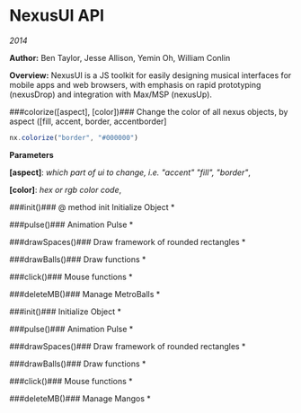 NexusUI API
===========
*2014*

**Author:** Ben Taylor, Jesse Allison, Yemin Oh, William Conlin

**Overview:** NexusUI is a JS toolkit for easily designing musical interfaces for mobile apps and web browsers, with emphasis on rapid prototyping (nexusDrop) and integration with Max/MSP (nexusUp).

###colorize(\[aspect\], \[color\])###
Change the color of all nexus objects, by aspect ([fill, accent, border, accentborder]

```js
nx.colorize("border", "#000000")
```



**Parameters**

**[aspect]**:  *which part of ui to change, i.e. "accent" "fill", "border"*,  


**[color]**:  *hex or rgb color code*,  


###init()###
@ method init
Initialize Object *

###pulse()###
Animation Pulse *

###drawSpaces()###
Draw framework of rounded rectangles *

###drawBalls()###
Draw functions *

###click()###
Mouse functions *

###deleteMB()###
Manage MetroBalls *

###init()###
Initialize Object *

###pulse()###
Animation Pulse *

###drawSpaces()###
Draw framework of rounded rectangles *

###drawBalls()###
Draw functions *

###click()###
Mouse functions *

###deleteMB()###
Manage Mangos *

